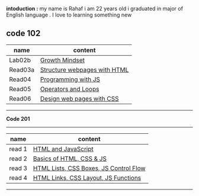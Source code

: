  **intoduction :** 
 my name is Rahaf i am 22 years old i graduated in major of English language . I love to learning something new 


**code 102** 
--------------------------------- 
| name     |    content                                                                                      | 
| ---------|--------------------                                                                             | 
|   Lab02b |   	[Growth Mindset](https://rahafsaleh98.github.io/reading-notes/lab02a)                        |
|  Read03a |    [Structure webpages with HTML](https://github.com/Rahafsaleh98/reading-notes/blob/main/read03a.md)
|  Read04	 |   [Programming with JS](https://github.com/Rahafsaleh98/reading-notes/blob/main/read04.md)       |
|  Read05	 |    [Operators and Loops](https://github.com/Rahafsaleh98/reading-notes/blob/main/read05.md)       |          |                                                                                                  |
|  Read06  | [Design web pages with CSS](https://github.com/Rahafsaleh98/reading-notes/blob/main/read06.md)
 --------------------------------------



  **Code 201** 


--------------------------------- 
| name     |     content        | 
| ---------|--------------------| 
|read 1    |[HTML and JavaScript](201/read1.md)|
|read 2    |[Basics of HTML, CSS & JS](201/read2.md)|
|read 3    |[HTML Lists, CSS Boxes, JS Control Flow](201/read3.md)|
|read 4    | [HTML Links, CSS Layout, JS Functions](201/read4.md)|
---------------------------------